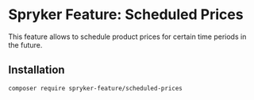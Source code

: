 # Spryker Feature: Scheduled Prices

This feature allows to schedule product prices for certain time periods in the future.

## Installation

```
composer require spryker-feature/scheduled-prices
```
